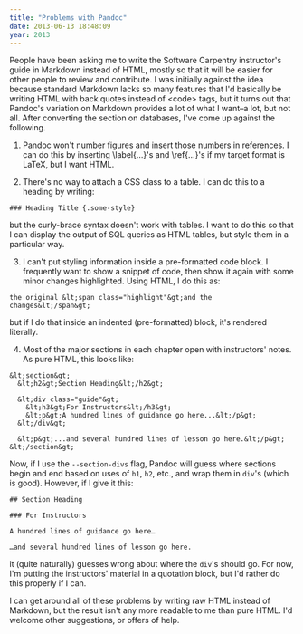 ```yaml
---
title: "Problems with Pandoc"
date: 2013-06-13 18:48:09
year: 2013
---
```

People have been asking me to write the Software Carpentry instructor's guide in Markdown instead of HTML, mostly so that it will be easier for other people to review and contribute. I was initially against the idea because standard Markdown lacks so many features that I'd basically be writing HTML with back quotes instead of &lt;code&gt; tags, but it turns out that Pandoc's variation on Markdown provides a lot of what I want–a lot, but not all. After converting the section on databases, I've come up against the following.

1) Pandoc won't number figures and insert those numbers in references. I can do this by inserting \label{…}'s and \ref{…}'s if my target format is LaTeX, but I want HTML.

2) There's no way to attach a CSS class to a table. I can do this to a heading by writing:

```
### Heading Title {.some-style}
```

but the curly-brace syntax doesn't work with tables. I want to do this so that I can display the output of SQL queries as HTML tables, but style them in a particular way.

3) I can't put styling information inside a pre-formatted code block. I frequently want to show a snippet of code, then show it again with some minor changes highlighted. Using HTML, I do this as:

```
the original &lt;span class="highlight"&gt;and the changes&lt;/span&gt;
```

but if I do that inside an indented (pre-formatted) block, it's rendered literally.

4) Most of the major sections in each chapter open with instructors' notes. As pure HTML, this looks like:

```
&lt;section&gt;
  &lt;h2&gt;Section Heading&lt;/h2&gt;

  &lt;div class="guide"&gt;
    &lt;h3&gt;For Instructors&lt;/h3&gt;
    &lt;p&gt;A hundred lines of guidance go here...&lt;/p&gt;
  &lt;/div&gt;

  &lt;p&gt;...and several hundred lines of lesson go here.&lt;/p&gt;
&lt;/section&gt;
```

Now, if I use the `--section-divs` flag, Pandoc will guess where sections begin and end based on uses of `h1`, `h2`, etc., and wrap them in `div`'s (which is good). However, if I give it this:

```
## Section Heading

### For Instructors

A hundred lines of guidance go here…

…and several hundred lines of lesson go here.
```

it (quite naturally) guesses wrong about where the `div`'s should go. For now, I'm putting the instructors' material in a quotation block, but I'd rather do this properly if I can.

I can get around all of these problems by writing raw HTML instead of Markdown, but the result isn't any more readable to me than pure HTML. I'd welcome other suggestions, or offers of help.
